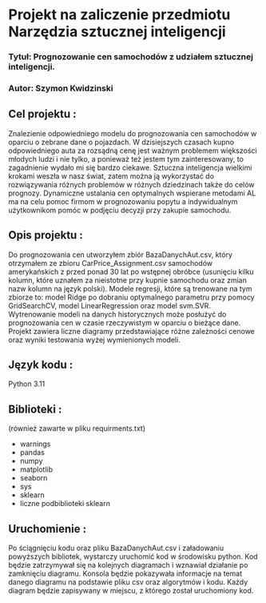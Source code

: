 # Projekt na zaliczenie przedmiotu Narzędzia sztucznej inteligencji


### Tytuł: Prognozowanie cen samochodów z udziałem sztucznej inteligencji.
### Autor: Szymon Kwidzinski

## Cel projektu :
Znalezienie odpowiedniego modelu do prognozowania cen 
samochodów w oparciu o zebrane dane o pojazdach. W dzisiejszych czasach kupno
odpowiedniego auta za rozsądną cenę jest ważnym problemem większości
młodych ludzi i nie tylko, a ponieważ też jestem tym zainteresowany,
to zagadnienie wydało mi się bardzo ciekawe. Sztuczna inteligencja
wielkimi krokami weszła w nasz świat, zatem można ją wykorzystać do
rozwiązywania różnych problemów w różnych dziedzinach także do celów
prognozy. Dynamiczne ustalania cen optymalnych wspierane
metodami AL ma na celu pomoc firmom w prognozowaniu popytu a indywidualnym
użytkownikom pomóc w podjęciu decyzji przy zakupie samochodu.

## Opis projektu :
Do prognozowania cen utworzyłem zbiór BazaDanychAut.csv, który otrzymałem
ze zbioru CarPrice_Assignment.csv samochodów amerykańskich z przed ponad 30 lat po
wstępnej obróbce (usunięciu kilku kolumn, które uznałem za nieistotne przy
kupnie samochodu oraz zmian nazw kolumn na język polski).
Modele regresji, które są trenowane na tym zbiorze to: model Ridge po
dobraniu optymalnego parametru przy pomocy GridSearchCV, model LinearRegression
oraz model svm.SVR. Wytrenowanie modeli na danych historycznych może posłużyć do
prognozowania cen w czasie rzeczywistym w oparciu o bieżące dane. 
Projekt zawiera liczne diagramy przedstawiające różne zależności cenowe oraz wyniki
testowania wyżej wymienionych modeli.

## Język kodu :
Python 3.11

## Biblioteki :
(również zawarte w pliku requirments.txt)
* warnings
* pandas
* numpy
* matplotlib
* seaborn
* sys
* sklearn
* liczne podbiblioteki sklearn

## Uruchomienie :
Po ściągnięciu kodu oraz pliku BazaDanychAut.csv i załadowaniu powyższych bibliotek, wystarczy
uruchomić kod w środowisku python. Kod będzie zatrzymywał się na kolejnych
diagramach i wznawiał działanie po zamknięciu diagramu. Konsola będzie pokazywała informacje 
na temat danego diagramu na podstawie pliku csv oraz algorytmów i kodu. Każdy diagram będzie 
zapisywany w miejscu, z którego został uruchomiony kod.


